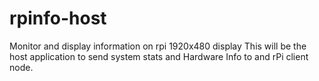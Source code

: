 # rpinfo-host
 Monitor and display information on rpi 1920x480 display
This will be the host application to send system stats and Hardware Info to and rPi client node.